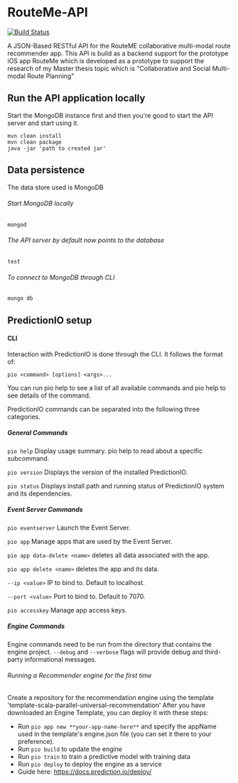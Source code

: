 # RouteMe-API
[![Build Status](https://travis-ci.org/heshamMassoud/RouteMe-API.svg?branch=master)](https://travis-ci.org/heshamMassoud/RouteMe-API)

A JSON-Based RESTful API for the RouteME collaborative multi-modal route recommender app. This API is build as a backend support for the prototype iOS app RouteMe which is developed as a prototype to support the research of my Master thesis topic which is "Collaborative and Social Multi-modal Route Planning"

## Run the API application locally
Start the MongoDB instance first and then you're good to start the API server and start using it.
```
mvn clean install
mvn clean package
java -jar 'path to created jar'
```
## Data persistence
The data store used is MongoDB
###### Start MongoDB locally
`mongod`
###### The API server by default now points to the database
`test`
###### To connect to MongoDB through CLI
`mongo db`


## PredictionIO setup
#### CLI
Interaction with PredictionIO is done through the CLI. It follows the format of:

`pio <command> [options] <args>...`

You can run pio help to see a list of all available commands and pio help <command> to see details of the command.

PredictionIO commands can be separated into the following three categories.

##### General Commands

`pio help` Display usage summary. pio help <command> to read about a specific subcommand.

`pio version` Displays the version of the installed PredictionIO.

`pio status` Displays install path and running status of PredictionIO system and its dependencies.

##### Event Server Commands

`pio eventserver` Launch the Event Server.

`pio app` Manage apps that are used by the Event Server.

`pio app data-delete <name>` deletes all data associated with the app.

`pio app delete <name>` deletes the app and its data.

`--ip <value>` IP to bind to. Default to localhost.

`--port <value>` Port to bind to. Default to 7070.

`pio accesskey` Manage app access keys.

##### Engine Commands

Engine commands need to be run from the directory that contains the engine project. `--debug` and `--verbose` flags will provide debug and third-party informational messages.

###### Running a Recommender engine for the first time
Create a repository for the recommendation engine using the template 'template-scala-parallel-universal-recommendation'
After you have downloaded an Engine Template, you can deploy it with these steps:

- Run `pio app new **your-app-name-here**` and specify the appName used in the template's engine.json file (you can set it there to your preference).
- Run `pio build` to update the engine
- Run `pio train` to train a predictive model with training data
- Run `pio deploy` to deploy the engine as a service
- Guide here: https://docs.prediction.io/deploy/



